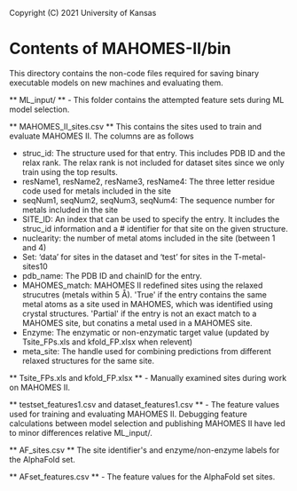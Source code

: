 Copyright (C) 2021 University of Kansas

# Contents of MAHOMES-II/bin
This directory contains the non-code files required for saving binary executable models on new machines and evaluating them.

** ML_input/ ** - This folder contains the attempted feature sets during ML model selection.

** MAHOMES_II_sites.csv ** This contains the sites used to train and evaluate MAHOMES II. The columns are as follows

- struc_id: The structure used for that entry. This includes PDB ID and the relax rank. The relax rank is not included for dataset sites since we only train using the top results.
- resName1, resName2, resName3, resName4: The three letter residue code used for metals included in the site	
- seqNum1, seqNum2, seqNum3, seqNum4: The sequence number for metals included in the site
- SITE_ID: An index that can be used to specify the entry. It includes the struc_id information and a # identifier for that site on the given structure. 
- nuclearity: the number of metal atoms included in the site (between 1 and 4)
- Set: ‘data’ for sites in the dataset and ‘test’ for sites in the T-metal-sites10
- pdb_name: The PDB ID and chainID for the entry.
- MAHOMES_match: MAHOMES II redefined sites using the relaxed strucutres (metals within 5 Å). 'True' if the entry contains the same metal atoms as a site used in MAHOMES, which was identified using crystal structures. 'Partial' if the entry is not an exact match to a MAHOMES site, but conatins a metal used in a MAHOMES site. 
- Enzyme: The enzymatic or non-enzymatic target value (updated by Tsite_FPs.xls and kfold_FP.xlsx when relevent)
- meta_site: The handle used for combining predictions from different relaxed structures for the same site.

**  Tsite_FPs.xls and kfold_FP.xlsx ** - Manually examined sites during work on MAHOMES II.

** testset_features1.csv and dataset_features1.csv ** - The feature values used for training and evaluating MAHOMES II. Debugging feature calculations between model selection and publishing MAHOMES II have led to minor differences relative ML_input/.

** AF_sites.csv ** The site identifier's and enzyme/non-enzyme labels for the AlphaFold set.

** AFset_features.csv ** - The feature values for the AlphaFold set sites.


